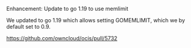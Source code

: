 Enhancement: Update to go 1.19 to use memlimit

We updated to go 1.19 which allows setting GOMEMLIMIT, which we by default set to 0.9.

https://github.com/owncloud/ocis/pull/5732